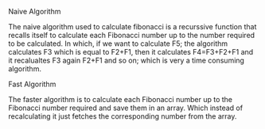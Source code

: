 
Naive Algorithm

The naive algorithm used to calculate fibonacci is a recurssive function that recalls itself to calculate each Fibonacci number up to the
number required to be calculated. In which, if we want to calculate F5; the algorithm calculates F3 which is equal to F2+F1, then it
calculates F4=F3+F2+F1 and it recalualtes F3 again F2+F1 and so on; which is very a time consuming algorithm.

Fast Algorithm

The faster algorithm is to calculate each Fibonacci number up to the Fibonacci number required and save them in an array. Which instead 
of recalculating it just fetches the corresponding number from the array.
